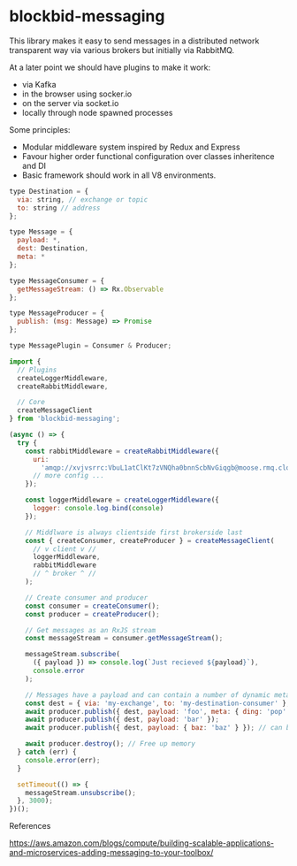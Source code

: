 # blockbid-messaging

This library makes it easy to send messages in a distributed network transparent
way via various brokers but initially via RabbitMQ.

At a later point we should have plugins to make it work:

- via Kafka
- in the browser using socker.io
- on the server via socket.io
- locally through node spawned processes

Some principles:

- Modular middleware system inspired by Redux and Express
- Favour higher order functional configuration over classes inheritence and DI
- Basic framework should work in all V8 environments.

```javascript
type Destination = {
  via: string, // exchange or topic
  to: string // address
};

type Message = {
  payload: *,
  dest: Destination,
  meta: *
};

type MessageConsumer = {
  getMessageStream: () => Rx.Observable
};

type MessageProducer = {
  publish: (msg: Message) => Promise
};

type MessagePlugin = Consumer & Producer;
```

```javascript
import {
  // Plugins
  createLoggerMiddleware,
  createRabbitMiddleware,

  // Core
  createMessageClient
} from 'blockbid-messaging';

(async () => {
  try {
    const rabbitMiddleware = createRabbitMiddleware({
      uri:
        'amqp://xvjvsrrc:VbuL1atClKt7zVNQha0bnnScbNvGiqgb@moose.rmq.cloudamqp.com/xvjvsrrc'
      // more config ...
    });

    const loggerMiddleware = createLoggerMiddleware({
      logger: console.log.bind(console)
    });

    // Middlware is always clientside first brokerside last
    const { createConsumer, createProducer } = createMessageClient(
      // v client v //
      loggerMiddleware,
      rabbitMiddleware
      // ^ broker ^ //
    );

    // Create consumer and producer
    const consumer = createConsumer();
    const producer = createProducer();

    // Get messages as an RxJS stream
    const messageStream = consumer.getMessageStream();

    messageStream.subscribe(
      ({ payload }) => console.log(`Just recieved ${payload}`),
      console.error
    );

    // Messages have a payload and can contain a number of dynamic metadata keys
    const dest = { via: 'my-exchange', to: 'my-destination-consumer' };
    await producer.publish({ dest, payload: 'foo', meta: { ding: 'pop' } });
    await producer.publish({ dest, payload: 'bar' });
    await producer.publish({ dest, payload: { baz: 'baz' } }); // can be object that will be serialised

    await producer.destroy(); // Free up memory
  } catch (err) {
    console.error(err);
  }

  setTimeout(() => {
    messageStream.unsubscribe();
  }, 3000);
})();
```

References

https://aws.amazon.com/blogs/compute/building-scalable-applications-and-microservices-adding-messaging-to-your-toolbox/
